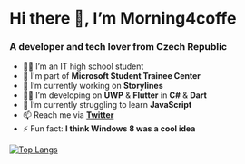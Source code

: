 <h1 align="left">Hi there 👋, I’m Morning4coffe</h1>
<h3 align="left">A developer and tech lover from Czech Republic</h3>

- 👨‍🎓 I’m an IT high school student
- 💼 I'm part of **Microsoft Student Trainee Center**
- 🔭 I’m currently working on **Storylines**
- 👨‍💻 I’m developing on **UWP** & **Flutter** in **C#** & **Dart**
- 🌱 I’m currently struggling to learn **JavaScript**
- 📫 Reach me via **[Twitter](https://twitter.com/morning4coffe)**
- ⚡ Fun fact: **I think Windows 8 was a cool idea**

[![Top Langs](https://github-readme-stats.vercel.app/api/top-langs/?username=morning4coffe-dev&layout=compact&theme=github_dark)](https://github.com/anuraghazra/github-readme-stats)
